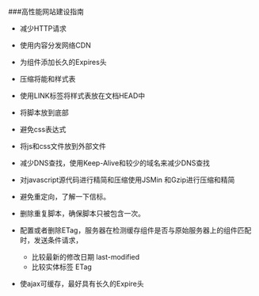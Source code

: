 ###高性能网站建设指南

* 减少HTTP请求

* 使用内容分发网络CDN

* 为组件添加长久的Expires头

* 压缩将能和样式表

* 使用LINK标签将样式表放在文档HEAD中

* 将脚本放到底部

* 避免css表达式

* 将js和css文件放到外部文件

* 减少DNS查找，使用Keep-Alive和较少的域名来减少DNS查找

* 对javascript源代码进行精简和压缩使用JSMin 和Gzip进行压缩和精简

* 避免重定向，了解一下信标。

* 删除重复脚本，确保脚本只被包含一次。

* 配置或者删除ETag，服务器在检测缓存组件是否与原始服务器上的组件匹配时，发送条件请求，
    * 比较最新的修改日期 last-modified
    * 比较实体标签 ETag

* 使ajax可缓存，最好具有长久的Expire头